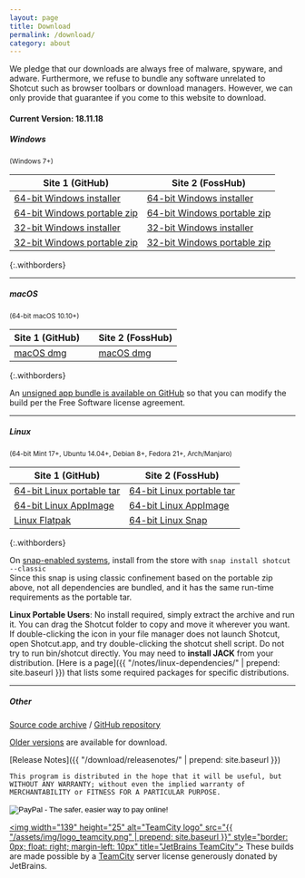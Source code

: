 ```yaml
---
layout: page
title: Download
permalink: /download/
category: about
---
```


We pledge that our downloads are always free of
malware, spyware, and adware. Furthermore, we refuse to bundle any software
unrelated to Shotcut such as browser toolbars or download managers.
However, we can only provide that guarantee if you come to this website
to download.

<!-- Shotcut Responsive -->
<ins class="adsbygoogle"
    style="display:block"
    data-ad-client="ca-pub-1305424236533187"
    data-ad-slot="3403753557"
    data-ad-format="auto"></ins>
<script>
(adsbygoogle = window.adsbygoogle || []).push({});
</script>

#### Current Version: 18.11.18

##### Windows
<small>(Windows 7+)</small>

| Site 1 (GitHub)     | Site 2 (FossHub)
|-----------------------|-------------------
| [64-bit Windows installer](https://github.com/mltframework/shotcut/releases/download/v18.11.18/shotcut-win64-181118.exe) | [64-bit Windows installer](https://www.fosshub.com/Shotcut.html?dwl=shotcut-win64-181118.exe)
| [64-bit Windows portable zip](https://github.com/mltframework/shotcut/releases/download/v18.11.18/shotcut-win64-181118.zip) | [64-bit Windows portable zip](https://www.fosshub.com/Shotcut.html?dwl=shotcut-win64-181118.zip)
| [32-bit Windows installer](https://github.com/mltframework/shotcut/releases/download/v18.11.18/shotcut-win32-181118.exe) | [32-bit Windows installer](https://www.fosshub.com/Shotcut.html?dwl=shotcut-win32-181118.exe)
| [32-bit Windows portable zip ](https://github.com/mltframework/shotcut/releases/download/v18.11.18/shotcut-win32-181118.zip) | [32-bit Windows portable zip](https://www.fosshub.com/Shotcut.html?dwl=shotcut-win32-181118.zip)
{:.withborders}

---

##### macOS
<small>(64-bit macOS 10.10+)</small>

| Site 1 (GitHub) &nbsp; &nbsp; | Site 2 (FossHub)
|-----------------------|-----------------------------
| [macOS dmg](https://github.com/mltframework/shotcut/releases/download/v18.11.18/shotcut-macos-signed-181118.dmg) | [macOS dmg](https://www.fosshub.com/Shotcut.html?dwl=shotcut-macos-signed-181118.dmg)
{:.withborders}

An [unsigned app bundle is available on
GitHub](https://github.com/mltframework/shotcut/releases/download/v18.11.18/shotcut-macos-unsigned-181118.dmg) so that you
can modify the build per the Free Software license agreement.

---

##### Linux
<small>(64-bit Mint 17+, Ubuntu 14.04+, Debian 8+, Fedora 21+, Arch/Manjaro)</small>

| Site 1 (GitHub)     | Site 2 (FossHub)
|-----------------------|-------------------
| [64-bit Linux portable tar](https://github.com/mltframework/shotcut/releases/download/v18.11.18/shotcut-linux-x86_64-181118.txz) | [64-bit Linux portable tar](https://www.fosshub.com/Shotcut.html?dwl=shotcut-linux-x86_64-181118.txz)  
| [64-bit Linux AppImage](https://github.com/mltframework/shotcut/releases/download/v18.11.18/Shotcut-181118.glibc2.14-x86_64.AppImage) | [64-bit Linux AppImage](https://www.fosshub.com/Shotcut.html?dwl=Shotcut-181118.glibc2.14-x86_64.AppImage)
| [Linux Flatpak](https://flathub.org/apps/details/org.shotcut.Shotcut) | [64-bit Linux Snap](https://snapcraft.io/shotcut)
{:.withborders}

On [snap-enabled systems](https://snapcraft.io/docs/core/install), install
from the store with `snap install shotcut --classic`  
Since this snap is using classic confinement based on the portable zip above,
not all dependencies are bundled, and it has the same run-time requirements as
the portable tar.

**Linux Portable Users**: No install required, simply extract the archive and run
it. You can drag the Shotcut folder to copy and move it wherever you
want. If double-clicking the icon in your file manager does not launch
Shotcut, open Shotcut.app, and try double-clicking the shotcut shell
script. Do not try to run bin/shotcut directly. You may need to **install
JACK** from your distribution.
[Here is a page]({{ "/notes/linux-dependencies/" | prepend: site.baseurl }})
that lists some required packages for specific distributions.

---

##### Other

[Source code
archive](https://github.com/mltframework/shotcut/releases/download/v18.11.18/shotcut-src-181118.txz)
/ [GitHub repository](https://github.com/mltframework/shotcut)

[Older versions](https://github.com/mltframework/shotcut/releases/) are
available for download.


[Release Notes]({{ "/download/releasenotes/" | prepend: site.baseurl }})

`This program is distributed in the hope that it will be useful, but
WITHOUT ANY WARRANTY; without even the implied warranty of MERCHANTABILITY
or FITNESS FOR A PARTICULAR PURPOSE.`

<form action="https://www.paypal.com/cgi-bin/webscr" method="post" target="_top">
<input type="hidden" name="cmd" value="_donations">
<input type="hidden" name="business" value="pez4brian@yahoo.com">
<input type="hidden" name="lc" value="US">
<input type="hidden" name="item_name" value="Shotcut">
<input type="hidden" name="no_note" value="0">
<input type="hidden" name="currency_code" value="USD">
<input type="hidden" name="bn" value="PP-DonationsBF:btn_donateCC_LG.gif:NonHostedGuest">
<input type="image" src="https://www.paypalobjects.com/en_US/i/btn/btn_donateCC_LG.gif" border="0" name="submit" alt="PayPal - The safer, easier way to pay online!">
<img alt="" border="0" src="https://www.paypalobjects.com/en_US/i/scr/pixel.gif" width="1" height="1">
</form>


<a href="https://www.jetbrains.com/teamcity/"><img
width="139" height="25" alt="TeamCity logo" src="{{ "/assets/img/logo_teamcity.png" | prepend: site.baseurl }}"
style="border: 0px; float: right; margin-left: 10px" title="JetBrains TeamCity"></a>
These builds are made possible by a <a href="https://www.jetbrains.com/teamcity/">TeamCity</a> server license generously donated by JetBrains.
